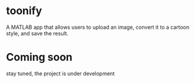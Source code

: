 # toonify
A MATLAB app that allows users to upload an image, convert it to a cartoon style, and save the result.
# Coming soon

stay tuned, the project is under development 

